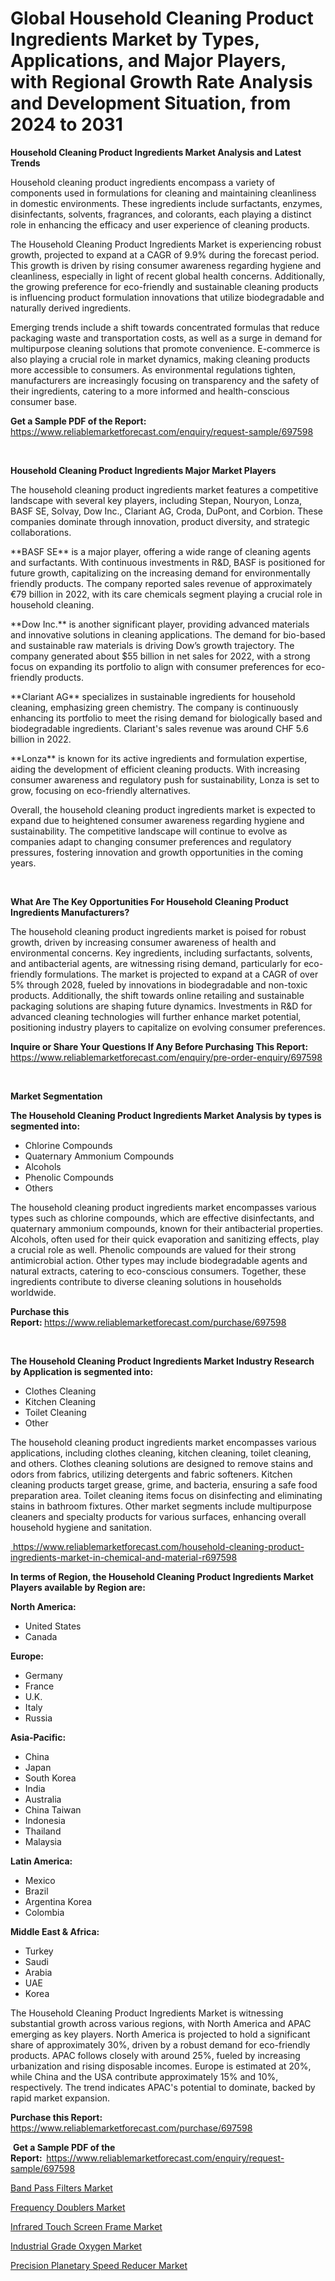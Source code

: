 <p><h1>Global Household Cleaning Product Ingredients Market by Types, Applications, and Major Players, with Regional Growth Rate Analysis and Development Situation, from 2024 to 2031</h1></p><p><strong>Household Cleaning Product Ingredients Market Analysis and Latest Trends</strong></p>
<p><p>Household cleaning product ingredients encompass a variety of components used in formulations for cleaning and maintaining cleanliness in domestic environments. These ingredients include surfactants, enzymes, disinfectants, solvents, fragrances, and colorants, each playing a distinct role in enhancing the efficacy and user experience of cleaning products. </p><p>The Household Cleaning Product Ingredients Market is experiencing robust growth, projected to expand at a CAGR of 9.9% during the forecast period. This growth is driven by rising consumer awareness regarding hygiene and cleanliness, especially in light of recent global health concerns. Additionally, the growing preference for eco-friendly and sustainable cleaning products is influencing product formulation innovations that utilize biodegradable and naturally derived ingredients. </p><p>Emerging trends include a shift towards concentrated formulas that reduce packaging waste and transportation costs, as well as a surge in demand for multipurpose cleaning solutions that promote convenience. E-commerce is also playing a crucial role in market dynamics, making cleaning products more accessible to consumers. As environmental regulations tighten, manufacturers are increasingly focusing on transparency and the safety of their ingredients, catering to a more informed and health-conscious consumer base.</p></p>
<p><strong>Get a Sample PDF of the Report:&nbsp;</strong> <a href="https://www.reliablemarketforecast.com/enquiry/request-sample/697598?utm_campaign=1082&utm_medium=2&utm_source=Github&utm_content=ia&utm_term=29092024&utm_id=household-cleaning-product-ingredients">https://www.reliablemarketforecast.com/enquiry/request-sample/697598</a></p>
<p>&nbsp;</p>
<p><strong>Household Cleaning Product Ingredients Major Market Players</strong></p>
<p><p>The household cleaning product ingredients market features a competitive landscape with several key players, including Stepan, Nouryon, Lonza, BASF SE, Solvay, Dow Inc., Clariant AG, Croda, DuPont, and Corbion. These companies dominate through innovation, product diversity, and strategic collaborations.</p><p>**BASF SE** is a major player, offering a wide range of cleaning agents and surfactants. With continuous investments in R&D, BASF is positioned for future growth, capitalizing on the increasing demand for environmentally friendly products. The company reported sales revenue of approximately €79 billion in 2022, with its care chemicals segment playing a crucial role in household cleaning.</p><p>**Dow Inc.** is another significant player, providing advanced materials and innovative solutions in cleaning applications. The demand for bio-based and sustainable raw materials is driving Dow’s growth trajectory. The company generated about $55 billion in net sales for 2022, with a strong focus on expanding its portfolio to align with consumer preferences for eco-friendly products.</p><p>**Clariant AG** specializes in sustainable ingredients for household cleaning, emphasizing green chemistry. The company is continuously enhancing its portfolio to meet the rising demand for biologically based and biodegradable ingredients. Clariant's sales revenue was around CHF 5.6 billion in 2022.</p><p>**Lonza** is known for its active ingredients and formulation expertise, aiding the development of efficient cleaning products. With increasing consumer awareness and regulatory push for sustainability, Lonza is set to grow, focusing on eco-friendly alternatives.</p><p>Overall, the household cleaning product ingredients market is expected to expand due to heightened consumer awareness regarding hygiene and sustainability. The competitive landscape will continue to evolve as companies adapt to changing consumer preferences and regulatory pressures, fostering innovation and growth opportunities in the coming years.</p></p>
<p>&nbsp;</p>
<p><strong>What Are The Key Opportunities For Household Cleaning Product Ingredients Manufacturers?</strong></p>
<p><p>The household cleaning product ingredients market is poised for robust growth, driven by increasing consumer awareness of health and environmental concerns. Key ingredients, including surfactants, solvents, and antibacterial agents, are witnessing rising demand, particularly for eco-friendly formulations. The market is projected to expand at a CAGR of over 5% through 2028, fueled by innovations in biodegradable and non-toxic products. Additionally, the shift towards online retailing and sustainable packaging solutions are shaping future dynamics. Investments in R&D for advanced cleaning technologies will further enhance market potential, positioning industry players to capitalize on evolving consumer preferences.</p></p>
<p><strong>Inquire or Share Your Questions If Any Before Purchasing This Report:</strong> <a href="https://www.reliablemarketforecast.com/enquiry/pre-order-enquiry/697598?utm_campaign=1082&utm_medium=2&utm_source=Github&utm_content=ia&utm_term=29092024&utm_id=household-cleaning-product-ingredients">https://www.reliablemarketforecast.com/enquiry/pre-order-enquiry/697598</a></p>
<p>&nbsp;</p>
<p><strong>Market Segmentation</strong></p>
<p><strong>The Household Cleaning Product Ingredients Market Analysis by types is segmented into:</strong></p>
<p><ul><li>Chlorine Compounds</li><li>Quaternary Ammonium Compounds</li><li>Alcohols</li><li>Phenolic Compounds</li><li>Others</li></ul></p>
<p><p>The household cleaning product ingredients market encompasses various types such as chlorine compounds, which are effective disinfectants, and quaternary ammonium compounds, known for their antibacterial properties. Alcohols, often used for their quick evaporation and sanitizing effects, play a crucial role as well. Phenolic compounds are valued for their strong antimicrobial action. Other types may include biodegradable agents and natural extracts, catering to eco-conscious consumers. Together, these ingredients contribute to diverse cleaning solutions in households worldwide.</p></p>
<p><strong>Purchase this Report:&nbsp;</strong><a href="https://www.reliablemarketforecast.com/purchase/697598?utm_campaign=1082&utm_medium=2&utm_source=Github&utm_content=ia&utm_term=29092024&utm_id=household-cleaning-product-ingredients">https://www.reliablemarketforecast.com/purchase/697598</a></p>
<p>&nbsp;</p>
<p><strong>The Household Cleaning Product Ingredients Market Industry Research by Application is segmented into:</strong></p>
<p><ul><li>Clothes Cleaning</li><li>Kitchen Cleaning</li><li>Toilet Cleaning</li><li>Other</li></ul></p>
<p><p>The household cleaning product ingredients market encompasses various applications, including clothes cleaning, kitchen cleaning, toilet cleaning, and others. Clothes cleaning solutions are designed to remove stains and odors from fabrics, utilizing detergents and fabric softeners. Kitchen cleaning products target grease, grime, and bacteria, ensuring a safe food preparation area. Toilet cleaning items focus on disinfecting and eliminating stains in bathroom fixtures. Other market segments include multipurpose cleaners and specialty products for various surfaces, enhancing overall household hygiene and sanitation.</p></p>
<p><a href="https://www.reliablemarketforecast.com/household-cleaning-product-ingredients-market-in-chemical-and-material-r697598?utm_campaign=1082&utm_medium=2&utm_source=Github&utm_content=ia&utm_term=29092024&utm_id=household-cleaning-product-ingredients">&nbsp;https://www.reliablemarketforecast.com/household-cleaning-product-ingredients-market-in-chemical-and-material-r697598</a></p>
<p><strong>In terms of Region, the Household Cleaning Product Ingredients Market Players available by Region are:</strong></p>
<p>
    <p> <strong> North America: </strong>
        <ul>
            <li>United States</li>
            <li>Canada</li>
        </ul>
        </p> 
    <p> <strong> Europe: </strong>
        <ul>
            <li>Germany</li>
            <li>France</li>
            <li>U.K.</li>
            <li>Italy</li>
            <li>Russia</li>
        </ul>
        </p> 
    <p> <strong> Asia-Pacific: </strong>
        <ul>
            <li>China</li>
            <li>Japan</li>
            <li>South Korea</li>
            <li>India</li>
            <li>Australia</li>
            <li>China Taiwan</li>
            <li>Indonesia</li>
            <li>Thailand</li>
            <li>Malaysia</li>
        </ul>
        </p> 
    <p> <strong> Latin America: </strong>
        <ul>
            <li>Mexico</li>
            <li>Brazil</li>
            <li>Argentina Korea</li>
            <li>Colombia</li>
        </ul>
        </p> 
    <p> <strong> Middle East & Africa: </strong>
        <ul>
            <li>Turkey</li>
            <li>Saudi</li>
            <li>Arabia</li>
            <li>UAE</li>
            <li>Korea</li>
        </ul>
    </p>
    </p>
<p><p>The Household Cleaning Product Ingredients Market is witnessing substantial growth across various regions, with North America and APAC emerging as key players. North America is projected to hold a significant share of approximately 30%, driven by a robust demand for eco-friendly products. APAC follows closely with around 25%, fueled by increasing urbanization and rising disposable incomes. Europe is estimated at 20%, while China and the USA contribute approximately 15% and 10%, respectively. The trend indicates APAC's potential to dominate, backed by rapid market expansion.</p></p>
<p><strong>Purchase this Report: </strong><a href="https://www.reliablemarketforecast.com/purchase/697598?utm_campaign=1082&utm_medium=2&utm_source=Github&utm_content=ia&utm_term=29092024&utm_id=household-cleaning-product-ingredients">https://www.reliablemarketforecast.com/purchase/697598</a></p>
<p>&nbsp;<strong>Get a Sample PDF of the Report:&nbsp;&nbsp;</strong><a href="https://www.reliablemarketforecast.com/enquiry/request-sample/697598?utm_campaign=1082&utm_medium=2&utm_source=Github&utm_content=ia&utm_term=29092024&utm_id=household-cleaning-product-ingredients">https://www.reliablemarketforecast.com/enquiry/request-sample/697598</a></p>
<p><strong></strong></p>
<p><p><a href="https://issuu.com/reportprime-2/docs/band-pass-filters-market-size-2030._d48d3b5f66c7c8?utm_campaign=1082&utm_medium=2&utm_source=Github&utm_content=ia&utm_term=29092024&utm_id=household-cleaning-product-ingredients">Band Pass Filters Market</a></p><p><a href="https://issuu.com/reportprime-2/docs/frequency-doublers-market-size-2030_f3ddf553c374a0?utm_campaign=1082&utm_medium=2&utm_source=Github&utm_content=ia&utm_term=29092024&utm_id=household-cleaning-product-ingredients">Frequency Doublers Market</a></p><p><a href="https://www.linkedin.com/pulse/global-infrared-touch-screen-frame-industry-research-report-wsv1c?utm_campaign=1082&utm_medium=2&utm_source=Github&utm_content=ia&utm_term=29092024&utm_id=household-cleaning-product-ingredients">Infrared Touch Screen Frame Market</a></p><p><a href="https://github.com/nannyxbkho/Market-Research-Report-List-1/blob/main/industrial-grade-oxygen-market.md?utm_campaign=1082&utm_medium=2&utm_source=Github&utm_content=ia&utm_term=29092024&utm_id=household-cleaning-product-ingredients">Industrial Grade Oxygen Market</a></p><p><a href="https://github.com/DorinaOsmani364/Market-Research-Report-List-1/blob/main/precision-planetary-speed-reducer-market.md?utm_campaign=1082&utm_medium=2&utm_source=Github&utm_content=ia&utm_term=29092024&utm_id=household-cleaning-product-ingredients">Precision Planetary Speed Reducer Market</a></p></p>